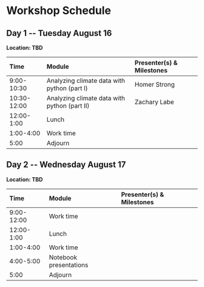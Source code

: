 # Workshop Schedule
## Day 1 -- Tuesday August 16
**Location: TBD**

| Time | Module | Presenter(s) & Milestones |
| :--------- | :--------------------------------------------------------------- | :------------------------- |
| 9:00-10:30 | Analyzing climate data with python (part I) | Homer Strong  |
| 10:30-12:00 | Analyzing climate data with python (part II)  | Zachary Labe |
| 12:00-1:00 | Lunch | |
| 1:00-4:00 | Work time  |  |
| 5:00 | Adjourn | |


## Day 2 -- Wednesday August 17
**Location: TBD**

| Time | Module | Presenter(s) & Milestones |
| :--------- | :--------------------------------------------------------------- | :------------------------- |
| 9:00-12:00 | Work time  |  |
| 12:00-1:00 | Lunch | |
| 1:00-4:00 | Work time  |  |
| 4:00-5:00 | Notebook presentations | |
| 5:00 | Adjourn | |
